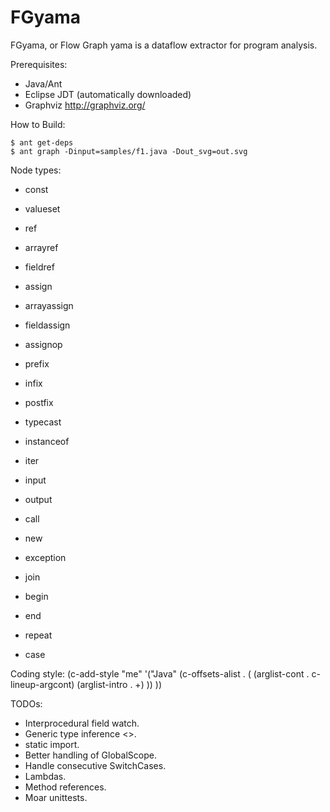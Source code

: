 # FGyama

FGyama, or Flow Graph yama is a dataflow extractor for program analysis.

Prerequisites:

  * Java/Ant
  * Eclipse JDT (automatically downloaded)
  * Graphviz http://graphviz.org/

How to Build:

    $ ant get-deps
    $ ant graph -Dinput=samples/f1.java -Dout_svg=out.svg

Node types:

  * const
  * valueset
  * ref
  * arrayref
  * fieldref
  * assign
  * arrayassign
  * fieldassign
  * assignop
  * prefix
  * infix
  * postfix
  * typecast
  * instanceof
  * iter

  * input
  * output
  * call
  * new
  * exception

  * join
  * begin
  * end
  * repeat
  * case

Coding style:
  (c-add-style "me"
             '("Java"
               (c-offsets-alist . (
				   (arglist-cont . c-lineup-argcont)
				   (arglist-intro . +)
                                   ))
               ))

TODOs:

  * Interprocedural field watch.
  * Generic type inference <>.
  * static import.
  * Better handling of GlobalScope.
  * Handle consecutive SwitchCases.
  * Lambdas.
  * Method references.
  * Moar unittests.
